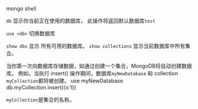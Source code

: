 mongo shell

``db`` 显示你当前正在使用的数据库， 此操作将返回默认数据库``test`` 

``use <db>`` 切换数据库 

``show dbs`` 显示 所有可用的数据库。
``show collections`` 显示当前数据库中所有集合。

当你第一次向数据库存储数据，如通过创建一个集合，MongoDB将自动创建数据库。
例如，当执行 insert() 操作期间，数据库``myNewDatabase`` 和 collection ``myCollection``都将被创建。
use myNewDatabase
db.myCollection.insert({x:1})

``myCollection``是集合的名称。

